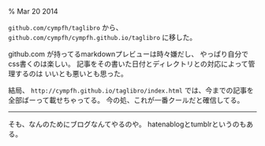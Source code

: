 % Mar 20 2014

`github.com/cympfh/taglibro`
から、
`github.com/cympfh/cympfh.github.io/taglibro`
に移した。

github.com が持ってるmarkdownプレビューは時々嫌だし、
やっぱり自分でcss書くのは楽しい。
記事をその書いた日付とディレクトリとの対応によって管理するのは
いいとも悪いとも思った。

結局、
`http://cympfh.github.io/taglibro/index.html`
では、今までの記事を全部ばーって載せちゃってる。
今の処、これが一番クールだと確信してる。

---

そも、なんのためにブログなんてやるのや。
hatenablogとtumblrというのもある。

